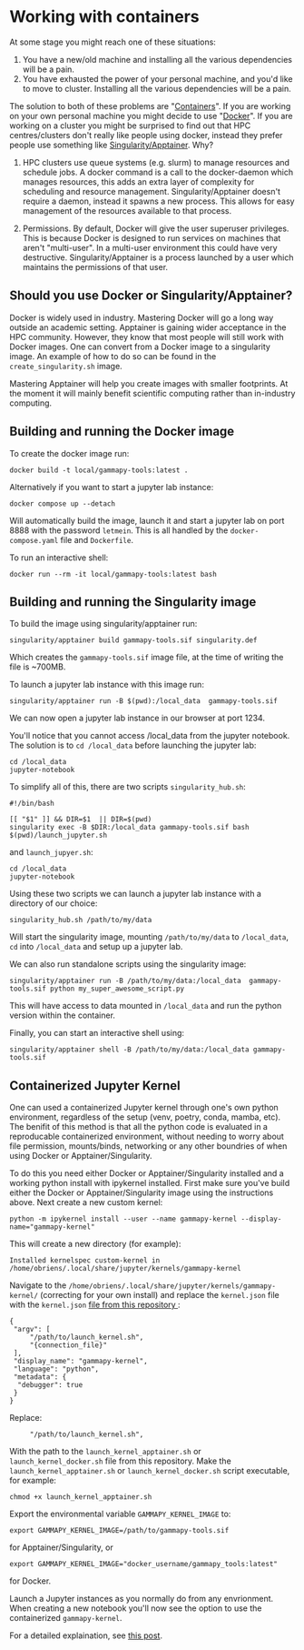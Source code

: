 

# Working with containers

At some stage you might reach one of these situations:

1. You have a new/old machine and installing all the various dependencies will be a pain.
2. You have exhausted the power of your personal machine, and you'd like to move to cluster. Installing all the various dependencies will be a pain.

The solution to both of these problems are "[Containers](https://www.techtarget.com/searchitoperations/definition/container-containerization-or-container-based-virtualization)". If you are working on your own personal machine you might decide to use "[Docker](https://docs.docker.com/get-started/overview/)". If you are working on a cluster you might be surprised to find out that HPC centres/clusters don't really like people using docker, instead they prefer people use something like [Singularity/Apptainer](https://hsf-training.github.io/hsf-training-singularity-webpage/). Why?

1. HPC clusters use queue systems (e.g. slurm) to manage resources and schedule jobs. A docker command is a call to the docker-daemon which manages resources, this adds an extra layer of complexity for scheduling and resource management. Singularity/Apptainer doesn't require a daemon, instead it spawns a new process. This allows for easy management of the resources available to that process.

2. Permissions. By default, Docker will give the user superuser privileges. This is because Docker is designed to run services on machines that aren't "multi-user". In a multi-user environment this could have very destructive. Singularity/Apptainer is a process launched by a user which maintains the permissions of that user.


## Should you use Docker or Singularity/Apptainer?

Docker is widely used in industry. Mastering Docker will go a long way outside an academic setting. Apptainer is gaining wider acceptance in the HPC community. However, they know that most people will still work with Docker images. One can convert from a Docker image to a singularity image. An example of how to do so can be found in the `create_singularity.sh` image.

Mastering Apptainer will help you create images with smaller footprints. At the moment it will mainly benefit scientific computing rather than in-industry computing.

## Building and running the Docker image

To create the docker image run:
```
docker build -t local/gammapy-tools:latest .
```

Alternatively if you want to start a jupyter lab instance:
```
docker compose up --detach
```
Will automatically build the image, launch it and start a jupyter lab on port 8888 with the password `letmein`. This is all handled by the `docker-compose.yaml` file and `Dockerfile`.

To run an interactive shell:
```
docker run --rm -it local/gammapy-tools:latest bash
```


## Building and running the Singularity image

To build the image using singularity/apptainer run:
```
singularity/apptainer build gammapy-tools.sif singularity.def
```

Which creates the `gammapy-tools.sif` image file, at the time of writing the file is ~700MB.


To launch a jupyter lab instance with this image run:
```
singularity/apptainer run -B $(pwd):/local_data  gammapy-tools.sif
```

We can now open a jupyter lab instance in our browser at port 1234.

You'll notice that you cannot access /local_data from the jupyter notebook. The solution is to `cd /local_data` before launching the jupyter lab:
```
cd /local_data
jupyter-notebook
```

To simplify all of this, there are two scripts `singularity_hub.sh`:
```
#!/bin/bash

[[ "$1" ]] && DIR=$1  || DIR=$(pwd)
singularity exec -B $DIR:/local_data gammapy-tools.sif bash $(pwd)/launch_jupyter.sh
```
and `launch_jupyer.sh`:
```
cd /local_data
jupyter-notebook
```

Using these two scripts we can launch a jupyter lab instance with a directory of our choice:
```
singularity_hub.sh /path/to/my/data
```
Will start the singularity image, mounting `/path/to/my/data` to `/local_data`, `cd` into `/local_data` and setup up a jupyter lab.

We can also run standalone scripts using the singularity image:
```
singularity/apptainer run -B /path/to/my/data:/local_data  gammapy-tools.sif python my_super_awesome_script.py
```
This will have access to data mounted in `/local_data` and run the python version within the container.

Finally, you can start an interactive shell using:
```
singularity/apptainer shell -B /path/to/my/data:/local_data gammapy-tools.sif
```

## Containerized Jupyter Kernel

One can used a containerized Jupyter kernel through one's own python environment, regardless of the setup (venv, poetry, conda, mamba, etc). The benifit of this method is that all the python code is evaluated in a reproducable containerized environment, without needing to worry about file permission, mounts/binds, networking or any other boundries of when using Docker or Apptainer/Singularity. 

To do this you need either Docker or Apptainer/Singularity installed and a working python install with ipykernel installed.
First make sure you've build either the Docker or Apptainer/Singularity image using the instructions above. 
Next create a new custom kernel:
```
python -m ipykernel install --user --name gammapy-kernel --display-name="gammapy-kernel"
```
This will create a new directory (for example):
```
Installed kernelspec custom-kernel in /home/obriens/.local/share/jupyter/kernels/gammapy-kernel
```
Navigate to the `/home/obriens/.local/share/jupyter/kernels/gammapy-kernel/` (correcting for your own install) and replace the `kernel.json` file with the `kernel.json` [file from this repository ](../kernel.json):
```
{
 "argv": [
     "/path/to/launch_kernel.sh",
     "{connection_file}"
 ],
 "display_name": "gammapy-kernel",
 "language": "python",
 "metadata": {
  "debugger": true
 }
}
```
Replace:
```
     "/path/to/launch_kernel.sh",
```
With the path to the `launch_kernel_apptainer.sh` or  `launch_kernel_docker.sh` file from this repository. 
Make the `launch_kernel_apptainer.sh` or `launch_kernel_docker.sh` script executable, for example:
```
chmod +x launch_kernel_apptainer.sh 
```
Export the environmental variable `GAMMAPY_KERNEL_IMAGE` to:
```
export GAMMAPY_KERNEL_IMAGE=/path/to/gammapy-tools.sif
```
for Apptainer/Singularity, or
```
export GAMMAPY_KERNEL_IMAGE="docker_username/gammapy_tools:latest"
```
for Docker.

Launch a Jupyter instances as you normally do from any envrionment. When creating a new notebook you'll now see the option to use the containerized `gammapy-kernel`.

For a detailed explaination, see [this post](https://www.physics.mcgill.ca/~obriens/Tutorials/containerized_kernels/).